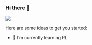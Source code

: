 ### Hi there 👋



![](https://github-readme-stats.vercel.app/api?username=jizhipen)

Here are some ideas to get you started:


- 🌱 I’m currently learning RL


<!--
**jizhipen/jizhipen** is a ✨ _special_ ✨ repository because its `README.md` (this file) appears on your GitHub profile.
- 🔭 I’m currently working on ...
- 👯 I’m looking to collaborate on ...
- 🤔 I’m looking for help with ...
- 💬 Ask me about ...
- 📫 How to reach me: ...
- 😄 Pronouns: ...
- ⚡ Fun fact: ...
-->
